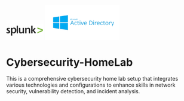 <p>
  <img src="images/splunk-logo.webp" alt="Splunk" width="100"/>
  <img src="images/ad-logo.webp" alt="Python" width="200"/>
</p>

# Cybersecurity-HomeLab
This is a comprehensive cybersecurity home lab setup that integrates various technologies and configurations to enhance skills in network security, vulnerability detection, and incident analysis. 
